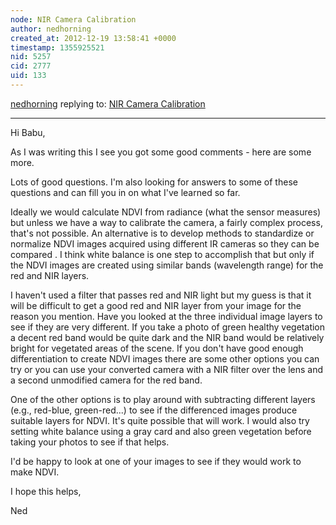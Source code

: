 ```yaml
---
node: NIR Camera Calibration
author: nedhorning
created_at: 2012-12-19 13:58:41 +0000
timestamp: 1355925521
nid: 5257
cid: 2777
uid: 133
---
```




[nedhorning](../profile/nedhorning) replying to: [NIR Camera Calibration](../notes/babu/12-19-2012/nir-camera-calibration)

----
Hi Babu,

As I was writing this I see you got some good comments - here are some more. 

Lots of good questions. I'm also looking for answers to some of these questions and can fill you in on what I've learned so far.

Ideally we would calculate NDVI from radiance (what the sensor measures) but unless we have a way to calibrate the camera, a fairly complex process, that's not possible. An alternative is to develop methods to standardize or normalize NDVI images acquired using different IR cameras so they can be compared . I think white balance is one step to accomplish that but only if the NDVI images are created using similar bands (wavelength range) for the red and NIR layers. 

I haven't used a filter that passes red and NIR light but my guess is that it will be difficult to get a good red and NIR layer from your image for the reason you mention. Have you looked at the three individual image layers to see if they are very different. If you take a photo of green healthy vegetation a decent red band would be quite dark and the NIR band would be relatively bright for vegetated areas of the scene. If you don't have good enough differentiation to create NDVI images there are some other options you can try or you can use your converted camera with a NIR filter over the lens and a second unmodified camera for the red band. 

One of the other options is to play around with subtracting different layers (e.g., red-blue, green-red...) to see if the differenced images produce suitable layers for NDVI. It's quite possible that will work. I would also try setting white balance using a gray card and also green vegetation before taking your photos to see if that helps. 

I'd be happy to look at one of your images to see if they would work to make NDVI. 

I hope this helps,

Ned